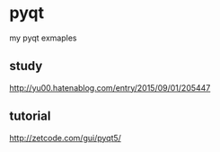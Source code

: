 # pyqt
my pyqt exmaples

## study
http://yu00.hatenablog.com/entry/2015/09/01/205447

## tutorial
http://zetcode.com/gui/pyqt5/
